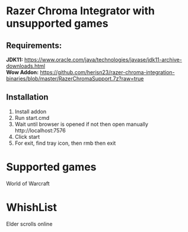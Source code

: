 # Razer Chroma Integrator with unsupported games


## Requirements:

**JDK11:** https://www.oracle.com/java/technologies/javase/jdk11-archive-downloads.html \
**Wow Addon:** https://github.com/herisn23/razer-chroma-integration-binaries/blob/master/RazerChromaSupport.7z?raw=true

## Installation
1) Install addon
2) Run start.cmd
3) Wait until browser is opened if not then open manually http://localhost:7576
4) Click start
5) For exit, find tray icon, then rmb then exit 

# Supported games
World of Warcraft

# WhishList
Elder scrolls online

